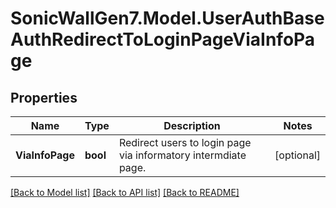 # SonicWallGen7.Model.UserAuthBaseAuthRedirectToLoginPageViaInfoPage

## Properties

Name | Type | Description | Notes
------------ | ------------- | ------------- | -------------
**ViaInfoPage** | **bool** | Redirect users to login page via informatory intermdiate page. | [optional] 

[[Back to Model list]](../README.md#documentation-for-models) [[Back to API list]](../README.md#documentation-for-api-endpoints) [[Back to README]](../README.md)

